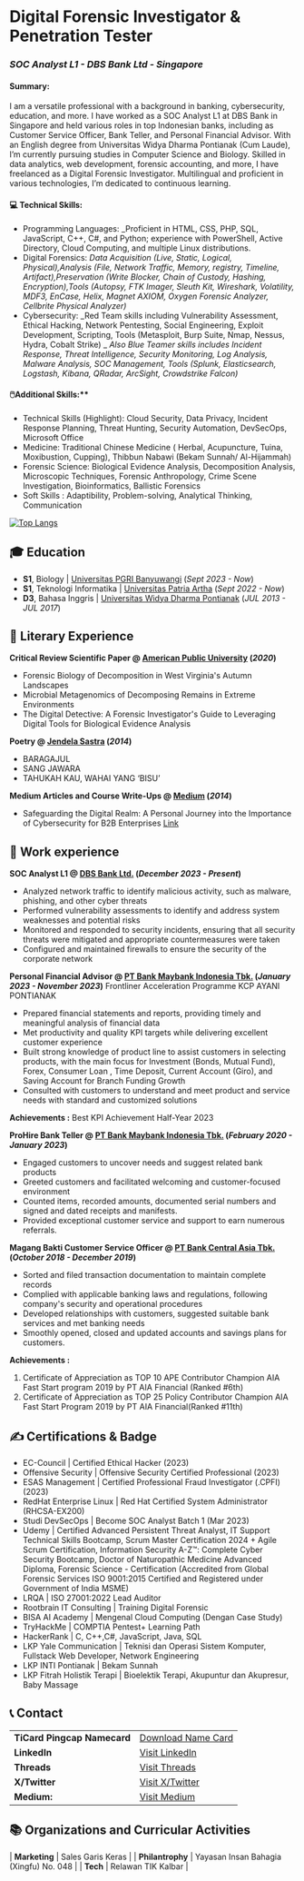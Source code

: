 # Digital Forensic Investigator & Penetration Tester
### _SOC Analyst L1 - DBS Bank Ltd - Singapore_ 

#### Summary: 
I am a versatile professional with a background in banking, cybersecurity, education, and more. I have worked as a SOC Analyst L1 at DBS Bank in Singapore and held various roles in top Indonesian banks, including as Customer Service Officer, Bank Teller, and Personal Financial Advisor. With an English degree from Universitas Widya Dharma Pontianak (Cum Laude), I’m currently pursuing studies in Computer Science and Biology. Skilled in data analytics, web development, forensic accounting, and more, I have freelanced as a Digital Forensic Investigator. Multilingual and proficient in various technologies, I’m dedicated to continuous learning.

#### 💻 Technical Skills:

- Programming Languages: _Proficient in HTML, CSS, PHP, SQL, JavaScript, C++, C#, and Python; experience with PowerShell, Active Directory, Cloud Computing, and multiple Linux distributions.
- Digital Forensics: _Data Acquisition (Live, Static, Logical, Physical),Analysis (File, Network Traffic, Memory, registry, Timeline, Artifact),Preservation (Write Blocker, Chain of Custody, Hashing, Encryption),Tools (Autopsy, FTK Imager, Sleuth Kit, Wireshark, Volatility, MDF3, EnCase, Helix, Magnet AXIOM, Oxygen Forensic Analyzer, Cellbrite Physical Analyzer)_
- Cybersecurity: _Red Team skills including Vulnerability Assessment, Ethical Hacking, Network Pentesting, Social Engineering, Exploit Development, Scripting, Tools (Metasploit, Burp Suite, Nmap, Nessus, Hydra, Cobalt Strike) _
  _Also Blue Teamer skills includes Incident Response, Threat Intelligence, Security Monitoring, Log Analysis, Malware Analysis, SOC Management, Tools (Splunk, Elasticsearch, Logstash, Kibana, QRadar, ArcSight, Crowdstrike Falcon)_

#### 🖱️Additional Skills:**
  
- Technical Skills (Highlight): Cloud Security, Data Privacy, Incident Response Planning, Threat Hunting, Security Automation, DevSecOps, Microsoft Office
- Medicine: Traditional Chinese Medicine ( Herbal, Acupuncture, Tuina, Moxibustion, Cupping), Thibbun Nabawi (Bekam Sunnah/ Al-Hijammah)
- Forensic Science: Biological Evidence Analysis, Decomposition Analysis, Microscopic Techniques, Forensic Anthropology, Crime Scene Investigation, Bioinformatics, Ballistic Forensics
- Soft Skills : Adaptibility, Problem-solving, Analytical Thinking, Communication

[![Top Langs](https://github-readme-stats.vercel.app/api/top-langs/?username=ybigsur5)](https://github.com/ybigsur5/github-readme-stats)

## 🎓 Education
- **S1**, Biology | <a href="https://unibabwi.ac.id/" target="_blank">Universitas PGRI Banyuwangi</a> (_Sept 2023 - Now_)		  		
- **S1**, Teknologi Informatika	| <a href="https://www.patriaartha.com/" target="_blank">Universitas Patria Artha</a> (_Sept 2022 - Now_)	 			        		
- **D3**, Bahasa Inggris | <a href="https://widyadharma.ac.id/" target="_blank">Universitas Widya Dharma Pontianak</a> (_JUL 2013 - JUL 2017_)

## 🔬 Literary Experience
**Critical Review Scientific Paper @ <a href="https://www.apu.apus.edu/online-certificate-programs/undergraduate-certificate-in-forensics/" target="_blank">American Public University</a> (_2020_)**
- Forensic Biology of Decomposition in West Virginia's Autumn Landscapes
- Microbial Metagenomics of Decomposing Remains in Extreme Environments
- The Digital Detective: A Forensic Investigator's Guide to Leveraging Digital Tools for Biological Evidence Analysis

**Poetry @ <a href="https://www.jendelasastra.com/user/elisabettacharlotte" target="_blank">Jendela Sastra</a> (_2014_)**
- BARAGAJUL
- SANG JAWARA
- TAHUKAH KAU, WAHAI YANG ‘BISU’

**Medium Articles and Course Write-Ups @ <a href="https://www.jendelasastra.com/user/elisabettacharlotte" target="_blank">Medium</a> (_2014_)**
- Safeguarding the Digital Realm: A Personal Journey into the Importance of Cybersecurity for B2B Enterprises <a href="https://medium.com/@virainfosec1/safeguarding-the-digital-realm-a-personal-journey-into-the-importance-of-cybersecurity-for-b2b-1dbfe3f1b787/" target="_blank">Link</a>

## 💼 Work experience 
**SOC Analyst L1 @ <a href="[https://www.dbs.com.sg/index/default.page]" target="_blank">DBS Bank Ltd.</a> (_December 2023 - Present_)**
- Analyzed network traffic to identify malicious activity, such as malware, phishing, and other cyber threats
- Performed vulnerability assessments to identify and address system weaknesses and potential risks
- Monitored and responded to security incidents, ensuring that all security threats were mitigated and appropriate countermeasures were taken
- Configured and maintained firewalls to ensure the security of the corporate network

**Personal Financial Advisor @ <a href="[https://www.maybank.co.id/]" target="_blank">PT Bank Maybank Indonesia Tbk.</a> (_January 2023 - November 2023_)**
Frontliner Acceleration Programme
KCP AYANI PONTIANAK
- Prepared financial statements and reports, providing timely and meaningful analysis of financial data
- Met productivity and quality KPI targets while delivering excellent customer experience
- Built strong knowledge of product line to assist customers in selecting products, with the main focus for Investment (Bonds, Mutual Fund), Forex, Consumer Loan , Time Deposit, Current Account (Giro), and Saving Account for Branch Funding Growth
- Consulted with customers to understand and meet product and service needs with standard and customized solutions

**Achievements :** 
Best KPI Achievement Half-Year 2023

**ProHire Bank Teller @ <a href="[https://www.maybank.co.id/]" target="_blank">PT Bank Maybank Indonesia Tbk.</a> (_February 2020 - January 2023_)**
- Engaged customers to uncover needs and suggest related bank products
- Greeted customers and facilitated welcoming and customer-focused environment
- Counted items, recorded amounts, documented serial numbers and signed and dated receipts and manifests.
- Provided exceptional customer service and support to earn numerous referrals.

**Magang Bakti Customer Service Officer @ <a href="[https://www.bca.co.id/]" target="_blank">PT Bank Central Asia Tbk.</a> (_October 2018 - December 2019_)**
- Sorted and filed transaction documentation to maintain complete records
- Complied with applicable banking laws and regulations, following company's security and operational procedures
- Developed relationships with customers, suggested suitable bank services and met banking needs
- Smoothly opened, closed and updated accounts and savings plans for customers.

**Achievements :**
1. Certificate of Appreciation as TOP 10 APE Contributor Champion AIA Fast Start program 2019 by PT AIA Financial (Ranked #6th)
2. Certificate of Appreciation as TOP 25 Policy Contributor Champion AIA Fast Start Program 2019 by PT AIA Financial(Ranked #11th)

## ✍️ Certifications & Badge
- EC-Council | Certified Ethical Hacker (2023)
- Offensive Security | Offensive Security Certified Professional (2023)
- ESAS Management | Certified Professional Fraud Investigator (.CPFI) (2023)
- RedHat Enterprise Linux | Red Hat Certified System Administrator (RHCSA-EX200)
- Studi DevSecOps | Become SOC Analyst Batch 1 (Mar 2023)
- Udemy | Certified Advanced Persistent Threat Analyst, IT Support Technical Skills Bootcamp, Scrum Master Certification 2024 + Agile Scrum Certification, Information Security A-Z™: Complete Cyber Security Bootcamp, Doctor of Naturopathic Medicine Advanced Diploma, Forensic Science - Certification (Accredited from Global Forensic Services ISO 9001:2015 Certified and Registered under Government of India MSME)
- LRQA | ISO 27001:2022 Lead Auditor
- Rootbrain IT Consulting | Training Digital Forensic
- BISA AI Academy | Mengenal Cloud Computing (Dengan Case Study)
- TryHackMe | COMPTIA Pentest+ Learning Path
- HackerRank | C, C++,C#, JavaScript, Java, SQL
- LKP Yale Communication | Teknisi dan Operasi Sistem Komputer, Fullstack Web Developer, Network Engineering
- LKP INTI Pontianak | Bekam Sunnah
- LKP Fitrah Holistik Terapi | Bioelektik Terapi, Akupuntur dan Akupresur, Baby Massage
    

## 📞 Contact

|     |     |
|:----|:----|
| **TiCard Pingcap Namecard** | <a href="https://ticard.pingcap.com/seagpqrpabwe" target="_blank">Download Name Card</a> |
| **LinkedIn** | <a href="https://www.linkedin.com/in/avira-avira-151567118/" target="_blank">Visit LinkedIn</a> |
| **Threads** | <a href="https://www.threads.net/@alinavik.cellist?xmt=AQGzSpVTEEhZwzIAMGDaXl1ytnmA4gchLySQY_XWZJb_75Q" target="_blank">Visit Threads</a> |
| **X/Twitter** | <a href="https://x.com/ViraSecurity" target="_blank">Visit X/Twitter</a> |
| **Medium:** | <a href="https://medium.com/@virainfosec1" target="_blank">Visit Medium</a> |


## 📚 Organizations and Curricular Activities

| **Marketing**   | Sales Garis Keras | 
| **Philantrophy**   | Yayasan Insan Bahagia (Xingfu) No. 048 | 
| **Tech**   | Relawan TIK Kalbar | 
